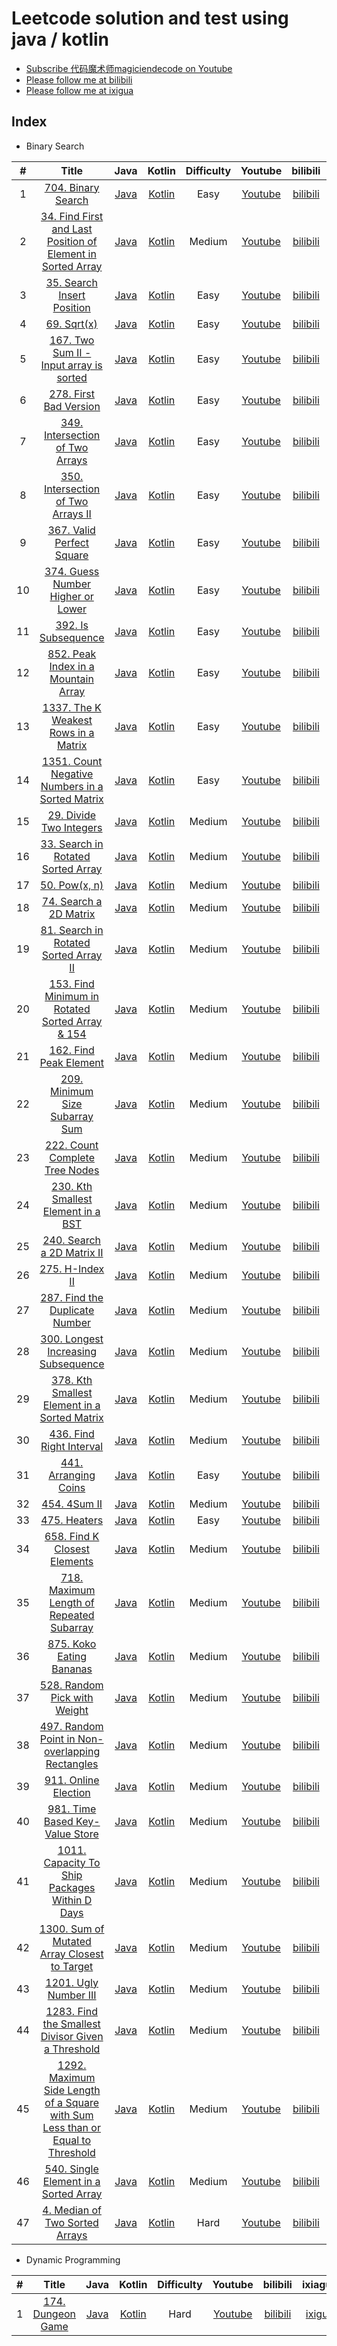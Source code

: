 # Leetcode solution and test using java / kotlin
- [Subscribe 代码魔术师magiciendecode on Youtube](https://www.youtube.com/channel/UCERe5JqcmPtyo3dzX94by1g?sub_confirmation=1)
- [Please follow me at bilibili](https://space.bilibili.com/520811931)
- [Please follow me at ixigua](https://www.ixigua.com/home/105169725727/) 

## Index

- Binary Search

| # | Title | Java | Kotlin | Difficulty | Youtube | bilibili | ixiagua |
|:---:|:---:|:---:|:---:|:---:|:---:|:---:|:---:|
|1|[704. Binary Search](https://leetcode.com/problems/binary-search/)|[Java](https://github.com/MagicienDeCode/LeetCode_Solution/blob/master/src/main/java/binary_search/BinarySearch704.java)|[Kotlin](https://github.com/MagicienDeCode/LeetCode_Solution/blob/master/src/main/kotlin/binary_search/BinarySearchKotlin704.kt)|Easy|[Youtube](https://www.youtube.com/watch?v=boLrycDV8jA)|[bilibili](https://www.bilibili.com/video/av97758021/)|[ixigua](https://www.ixigua.com/i6806012949392523783/)|
|2|[34. Find First and Last Position of Element in Sorted Array](https://leetcode.com/problems/find-first-and-last-position-of-element-in-sorted-array/)|[Java](https://github.com/MagicienDeCode/LeetCode_Solution/blob/master/src/main/java/binary_search/FindFirstandLastPositionofElementinSortedArray34.java)|[Kotlin](https://github.com/MagicienDeCode/LeetCode_Solution/blob/master/src/main/kotlin/binary_search/FindFirstandLastPositionofElementinSortedArrayKotlin34.kt)|Medium|[Youtube](https://www.youtube.com/watch?v=yePzwrN3is8)|[bilibili](https://www.bilibili.com/video/av98033532/)|[ixigua](https://www.ixigua.com/i6806360339840500235/)|
|3|[35. Search Insert Position](https://leetcode.com/problems/search-insert-position/)|[Java](https://github.com/MagicienDeCode/LeetCode_Solution/blob/master/src/main/java/binary_search/SearchInsertPosition35.java)|[Kotlin](https://github.com/MagicienDeCode/LeetCode_Solution/blob/master/src/main/kotlin/binary_search/SearchInsertPositionKotlin35.kt)|Easy|[Youtube](https://www.youtube.com/watch?v=ni7gGKfdXgY)|[bilibili](https://www.bilibili.com/video/BV1DE411w75S/)|[ixigua](https://www.ixigua.com/i6806729161852322317/)|
|4|[69. Sqrt(x)](https://leetcode.com/problems/sqrtx/)|[Java](https://github.com/MagicienDeCode/LeetCode_Solution/blob/master/src/main/java/binary_search/Sqrt69.java)|[Kotlin](https://github.com/MagicienDeCode/LeetCode_Solution/blob/master/src/main/kotlin/binary_search/SqrtKotlin69.kt)|Easy|[Youtube](https://www.youtube.com/watch?v=Gc6u8LdSgIU)|[bilibili](https://www.bilibili.com/video/BV157411m7CG/)|[ixigua](https://www.ixigua.com/i6807105613600915982/)|
|5|[167. Two Sum II - Input array is sorted](https://leetcode.com/problems/two-sum-ii-input-array-is-sorted/)|[Java](https://github.com/MagicienDeCode/LeetCode_Solution/blob/master/src/main/java/TwoSumIIInputarrayissorted167.java)|[Kotlin](https://github.com/MagicienDeCode/LeetCode_Solution/blob/master/src/main/kotlin/binary_search/TwoSumIIInputarrayissortedKotlin167.kt)|Easy|[Youtube](https://www.youtube.com/watch?v=d8AH_G02qLo)|[bilibili](https://www.bilibili.com/video/BV1U741117sh/)|[ixigua](https://www.ixigua.com/i6807499056638591496/)|
|6|[278. First Bad Version](https://leetcode.com/problems/first-bad-version/)|[Java](https://github.com/MagicienDeCode/LeetCode_Solution/blob/master/src/main/java/binary_search/FirstBadVersion278.java)|[Kotlin](https://github.com/MagicienDeCode/LeetCode_Solution/blob/master/src/main/kotlin/binary_search/FirstBadVersionKotlin278.kt)|Easy|[Youtube](https://www.youtube.com/watch?v=JsC5v2xUlV0)|[bilibili](https://www.bilibili.com/video/BV1X741117cm/)|[ixigua](https://www.ixigua.com/i6807564285368074756/)|
|7|[349. Intersection of Two Arrays](https://leetcode.com/problems/intersection-of-two-arrays/)|[Java](https://github.com/MagicienDeCode/LeetCode_Solution/blob/master/src/main/java/binary_search/IntersectionofTwoArrays349.java)|[Kotlin](https://github.com/MagicienDeCode/LeetCode_Solution/blob/master/src/main/kotlin/binary_search/IntersectionofTwoArraysKotlin349.kt)|Easy|[Youtube](https://www.youtube.com/watch?v=fORR0VMGFHE)|[bilibili](https://www.bilibili.com/video/BV1y7411y7Uo/)|[ixigua](https://www.ixigua.com/i6807899212567544333/)|
|8|[350. Intersection of Two Arrays II](https://leetcode.com/problems/intersection-of-two-arrays-ii/)|[Java](https://github.com/MagicienDeCode/LeetCode_Solution/blob/master/src/main/java/binary_search/IntersectionofTwoArraysII350.java)|[Kotlin](https://github.com/MagicienDeCode/LeetCode_Solution/blob/master/src/main/kotlin/binary_search/IntersectionofTwoArraysIIKotlin350.kt)|Easy|[Youtube](https://www.youtube.com/watch?v=fORR0VMGFHE)|[bilibili](https://www.bilibili.com/video/BV1y7411y7Uo/)|[ixigua](https://www.ixigua.com/i6807899212567544333/)|
|9|[367. Valid Perfect Square](https://leetcode.com/problems/valid-perfect-square/)|[Java](https://github.com/MagicienDeCode/LeetCode_Solution/blob/master/src/main/java/binary_search/ValidPerfectSquare367.java)|[Kotlin](https://github.com/MagicienDeCode/LeetCode_Solution/blob/master/src/main/kotlin/binary_search/ValidPerfectSquareKotlin367.kt)|Easy|[Youtube](https://www.youtube.com/watch?v=uihXqsiIaJ8)|[bilibili](https://www.bilibili.com/video/BV1p7411C7x6/)|[ixigua](https://www.ixigua.com/i6808189102215660035/)|
|10|[374. Guess Number Higher or Lower](https://leetcode.com/problems/guess-number-higher-or-lower/)|[Java](https://github.com/MagicienDeCode/LeetCode_Solution/blob/master/src/main/java/binary_search/GuessNumberHigherorLower374.java)|[Kotlin](https://github.com/MagicienDeCode/LeetCode_Solution/blob/master/src/main/kotlin/binary_search/GuessNumberHigherorLowerKotlin374.kt)|Easy|[Youtube](https://www.youtube.com/watch?v=x3gDd63dojE)|[bilibili](https://www.bilibili.com/video/BV1m54y1R7ic/)|[ixigua](https://www.ixigua.com/i6808473551973122563/)|
|11|[392. Is Subsequence](https://leetcode.com/problems/is-subsequence/)|[Java](https://github.com/MagicienDeCode/LeetCode_Solution/blob/master/src/main/java/binary_search/IsSubsequence392.java)|[Kotlin](https://github.com/MagicienDeCode/LeetCode_Solution/blob/master/src/main/kotlin/binary_search/IsSubsequenceKotlin392.kt)|Easy|[Youtube](https://www.youtube.com/watch?v=q374e-ND5eI)|[bilibili](https://www.bilibili.com/video/BV1Dt4y1m7ZN/)|[ixigua](https://www.ixigua.com/i6808880813128548876/)|
|12|[852. Peak Index in a Mountain Array](https://leetcode.com/problems/peak-index-in-a-mountain-array/)|[Java](https://github.com/MagicienDeCode/LeetCode_Solution/blob/master/src/main/java/binary_search/PeakIndexinaMountainArray852.java)|[Kotlin](https://github.com/MagicienDeCode/LeetCode_Solution/blob/master/src/main/kotlin/binary_search/PeakIndexinaMountainArrayKotlin852.kt)|Easy|[Youtube](https://www.youtube.com/watch?v=vDJ4hg9NiMs)|[bilibili](https://www.bilibili.com/video/BV1Lt4y1U7ja/)|[ixigua](https://www.ixigua.com/i6809231288407425539/)|
|13|[1337. The K Weakest Rows in a Matrix](https://leetcode.com/problems/the-k-weakest-rows-in-a-matrix/)|[Java](https://github.com/MagicienDeCode/LeetCode_Solution/blob/master/src/main/java/binary_search/TheKWeakestRowsinaMatrix1337.java)|[Kotlin](https://github.com/MagicienDeCode/LeetCode_Solution/blob/master/src/main/kotlin/binary_search/TheKWeakestRowsinaMatrixKotlin1337.kt)|Easy|[Youtube](https://www.youtube.com/watch?v=XluwEvntPDA)|[bilibili](https://www.bilibili.com/video/BV18K4y1C7Ga/)|[ixigua](https://www.ixigua.com/i6809673096488813059/)|
|14|[1351. Count Negative Numbers in a Sorted Matrix](https://leetcode.com/problems/count-negative-numbers-in-a-sorted-matrix/)|[Java](https://github.com/MagicienDeCode/LeetCode_Solution/blob/master/src/main/java/binary_search/CountNegativeNumbersinaSortedMatrix1351.java)|[Kotlin](https://github.com/MagicienDeCode/LeetCode_Solution/blob/master/src/main/kotlin/binary_search/CountNegativeNumbersinaSortedMatrixKotlin1351.kt)|Easy|[Youtube](https://www.youtube.com/watch?v=PodFCIwMFgE)|[bilibili](https://www.bilibili.com/video/BV1cQ4y1M7Es/)|[ixigua](https://www.ixigua.com/i6810023565945995787/)|
|15|[29. Divide Two Integers](https://leetcode.com/problems/divide-two-integers/)|[Java](https://github.com/MagicienDeCode/LeetCode_Solution/blob/master/src/main/java/binary_search/DivideTwoIntegers29.java)|[Kotlin](https://github.com/MagicienDeCode/LeetCode_Solution/blob/master/src/main/kotlin/binary_search/DivideTwoIntegersKotlin29.kt)|Medium|[Youtube](https://www.youtube.com/watch?v=RKa94srw8cQ)|[bilibili](https://www.bilibili.com/video/BV1WZ4y1j7QK/)|[ixigua](https://www.ixigua.com/i6810520614751699468/)|
|16|[33. Search in Rotated Sorted Array](https://leetcode.com/problems/search-in-rotated-sorted-array/)|[Java](https://github.com/MagicienDeCode/LeetCode_Solution/blob/master/src/main/java/binary_search/SearchinRotatedSortedArray33.java)|[Kotlin](https://github.com/MagicienDeCode/LeetCode_Solution/blob/master/src/main/kotlin/binary_search/SearchinRotatedSortedArrayKotlin33.kt)|Medium|[Youtube](https://www.youtube.com/watch?v=Am9gf6YWMXE)|[bilibili](https://www.bilibili.com/video/BV1WC4y1s7Hz/)|[ixigua](https://www.ixigua.com/i6810834712366416395/)|
|17|[50. Pow(x, n)](https://leetcode.com/problems/powx-n/)|[Java](https://github.com/MagicienDeCode/LeetCode_Solution/blob/master/src/main/java/binary_search/Powxn50.java)|[Kotlin](https://github.com/MagicienDeCode/LeetCode_Solution/blob/master/src/main/kotlin/binary_search/PowxnKotlin50.kt)|Medium|[Youtube](https://www.youtube.com/watch?v=OhIBzlxog1E)|[bilibili](https://www.bilibili.com/video/BV1Ke411x7mU/)|[ixigua](https://www.ixigua.com/i6811168058392969731/)|
|18|[74. Search a 2D Matrix](https://leetcode.com/problems/search-a-2d-matrix/)|[Java](https://github.com/MagicienDeCode/LeetCode_Solution/blob/master/src/main/java/binary_search/Searcha2DMatrix74.java)|[Kotlin](https://github.com/MagicienDeCode/LeetCode_Solution/blob/master/src/main/kotlin/binary_search/Searcha2DMatrixKotlin74.kt)|Medium|[Youtube](https://www.youtube.com/watch?v=BsjTsw0c0W8)|[bilibili](https://www.bilibili.com/video/BV1rA41187fx/)|[ixigua](https://www.ixigua.com/i6811836955211334158/)|
|19|[81. Search in Rotated Sorted Array II](https://leetcode.com/problems/search-in-rotated-sorted-array-ii/)|[Java](https://github.com/MagicienDeCode/LeetCode_Solution/blob/master/src/main/java/binary_search/SearchinRotatedSortedArrayII81.java)|[Kotlin](https://github.com/MagicienDeCode/LeetCode_Solution/blob/master/src/main/kotlin/binary_search/SearchinRotatedSortedArrayIIKotlin81.kt)|Medium|[Youtube](https://www.youtube.com/watch?v=O1Tvkx6rBeM)|[bilibili](https://www.bilibili.com/video/BV1je411474A/)|[ixigua](https://www.ixigua.com/i6812248016712368654/)|
|20|[153. Find Minimum in Rotated Sorted Array & 154](https://leetcode.com/problems/find-minimum-in-rotated-sorted-array/)|[Java](https://github.com/MagicienDeCode/LeetCode_Solution/blob/master/src/main/java/binary_search/FindMinimuminRotatedSortedArray153.java)|[Kotlin](https://github.com/MagicienDeCode/LeetCode_Solution/blob/master/src/main/kotlin/binary_search/FindMinimuminRotatedSortedArrayKotlin153.kt)|Medium|[Youtube](https://www.youtube.com/watch?v=pLMI2m0bX6g)|[bilibili](https://www.bilibili.com/video/BV1rK411L7mq/)|[ixigua](https://www.ixigua.com/i6812650258699387406/)|
|21|[162. Find Peak Element](https://leetcode.com/problems/find-peak-element/)|[Java](https://github.com/MagicienDeCode/LeetCode_Solution/blob/master/src/main/java/binary_search/FindPeakElement162.java)|[Kotlin](https://github.com/MagicienDeCode/LeetCode_Solution/blob/master/src/main/kotlin/binary_search/FindPeakElementKotlin162.kt)|Medium|[Youtube](https://www.youtube.com/watch?v=hPhDZsNrtwU)|[bilibili](https://www.bilibili.com/video/BV1Bf4y1U7SF/)|[ixigua](https://www.ixigua.com/i6813050249406317069/)|
|22|[209. Minimum Size Subarray Sum](https://leetcode.com/problems/minimum-size-subarray-sum/)|[Java](https://github.com/MagicienDeCode/LeetCode_Solution/blob/master/src/main/java/binary_search/MinimumSizeSubarraySum209.java)|[Kotlin](https://github.com/MagicienDeCode/LeetCode_Solution/blob/master/src/main/kotlin/binary_search/MinimumSizeSubarraySumKotlin209.kt)|Medium|[Youtube](https://www.youtube.com/watch?v=m53zbDdpI2E)|[bilibili](https://www.bilibili.com/video/BV1LC4y1s7sG/)|[ixigua](https://www.ixigua.com/i6813423341886505484/)|
|23|[222. Count Complete Tree Nodes](https://leetcode.com/problems/count-complete-tree-nodes/)|[Java](https://github.com/MagicienDeCode/LeetCode_Solution/blob/master/src/main/java/binary_search/CountCompleteTreeNodes222.java)|[Kotlin](https://github.com/MagicienDeCode/LeetCode_Solution/blob/master/src/main/kotlin/binary_search/CountCompleteTreeNodesKotlin222.kt)|Medium|[Youtube](https://www.youtube.com/watch?v=V8VyaeT0fYA)|[bilibili](https://www.bilibili.com/video/BV1Qk4y197An/)|[ixigua](https://www.ixigua.com/i6814433746394022404/)|
|24|[230. Kth Smallest Element in a BST](https://leetcode.com/problems/kth-smallest-element-in-a-bst/)|[Java](https://github.com/MagicienDeCode/LeetCode_Solution/blob/master/src/main/java/binary_search/KthSmallestElementinaBST230.java)|[Kotlin](https://github.com/MagicienDeCode/LeetCode_Solution/blob/master/src/main/kotlin/binary_search/KthSmallestElementinaBSTKotlin230.kt)|Medium|[Youtube](https://www.youtube.com/watch?v=YvgbbGjuVPY)|[bilibili](https://www.bilibili.com/video/BV1qC4y1s7Hk/)|[ixigua](https://www.ixigua.com/i6815199865195201027/)|
|25|[240. Search a 2D Matrix II](https://leetcode.com/problems/search-a-2d-matrix-ii/)|[Java](https://github.com/MagicienDeCode/LeetCode_Solution/blob/master/src/main/java/binary_search/Searcha2DMatrixII240.java)|[Kotlin](https://github.com/MagicienDeCode/LeetCode_Solution/blob/master/src/main/kotlin/binary_search/Searcha2DMatrixIIKotlin240.kt)|Medium|[Youtube](https://www.youtube.com/watch?v=PrPb6M7BgGg)|[bilibili](https://www.bilibili.com/video/BV12Z4y1x7Np/)|[ixigua](https://www.ixigua.com/i6815621227667784196/)|
|26|[275. H-Index II](https://leetcode.com/problems/h-index-ii/)|[Java](https://github.com/MagicienDeCode/LeetCode_Solution/blob/master/src/main/java/binary_search/HIndexII275.java)|[Kotlin](https://github.com/MagicienDeCode/LeetCode_Solution/blob/master/src/main/kotlin/binary_search/HIndexIIKotlin275.kt)|Medium|[Youtube](https://www.youtube.com/watch?v=e3Kb-ZbxZ-A)|[bilibili](https://www.bilibili.com/video/BV1FT4y1V7ia/)|[ixigua](https://www.ixigua.com/i6816084563010257420/)|
|27|[287. Find the Duplicate Number](https://leetcode.com/problems/find-the-duplicate-number/)|[Java](https://github.com/MagicienDeCode/LeetCode_Solution/blob/master/src/main/java/binary_search/FindtheDuplicateNumber287.java)|[Kotlin](https://github.com/MagicienDeCode/LeetCode_Solution/blob/master/src/main/kotlin/binary_search/FindtheDuplicateNumberKotlin287.kt)|Medium|[Youtube](https://www.youtube.com/watch?v=ygiQJzzblP8)|[bilibili](https://www.bilibili.com/video/BV1st4y1277B/)|[ixigua](https://www.ixigua.com/i6816443653460853251/)|
|28|[300. Longest Increasing Subsequence](https://leetcode.com/problems/longest-increasing-subsequence/)|[Java](https://github.com/MagicienDeCode/LeetCode_Solution/blob/master/src/main/java/binary_search/LongestIncreasingSubsequence300.java)|[Kotlin](https://github.com/MagicienDeCode/LeetCode_Solution/blob/master/src/main/kotlin/binary_search/LongestIncreasingSubsequenceKotlin300.kt)|Medium|[Youtube](https://www.youtube.com/watch?v=bns-CON63mY)|[bilibili](https://www.bilibili.com/video/BV1CA411b7Gu/)|[ixigua](https://www.ixigua.com/i6817067056232399363/)|
|29|[378. Kth Smallest Element in a Sorted Matrix](https://leetcode.com/problems/kth-smallest-element-in-a-sorted-matrix/)|[Java](https://github.com/MagicienDeCode/LeetCode_Solution/blob/master/src/main/java/binary_search/KthSmallestElementinaSortedMatrix378.java)|[Kotlin](https://github.com/MagicienDeCode/LeetCode_Solution/blob/master/src/main/kotlin/binary_search/KthSmallestElementinaSortedMatrixKotlin378.kt)|Medium|[Youtube](https://www.youtube.com/watch?v=YOVeHZKYkw0)|[bilibili](https://www.bilibili.com/video/BV13A411b7Hi/)|[ixigua](https://www.ixigua.com/i6817412787757646349/)|
|30|[436. Find Right Interval](https://leetcode.com/problems/find-right-interval/)|[Java](https://github.com/MagicienDeCode/LeetCode_Solution/blob/master/src/main/java/binary_search/FindRightInterval436.java)|[Kotlin](https://github.com/MagicienDeCode/LeetCode_Solution/blob/master/src/main/kotlin/binary_search/FindRightIntervalKotlin436.kt)|Medium|[Youtube](https://www.youtube.com/watch?v=3iF0bUDVQ0E)|[bilibili](https://www.bilibili.com/video/BV1664y1T7YW/)|[ixigua](https://www.ixigua.com/i6817867831019831819/)|
|31|[441. Arranging Coins](https://leetcode.com/problems/arranging-coins/)|[Java](https://github.com/MagicienDeCode/LeetCode_Solution/blob/master/src/main/java/binary_search/ArrangingCoins441.java)|[Kotlin](https://github.com/MagicienDeCode/LeetCode_Solution/blob/master/src/main/kotlin/binary_search/ArrangingCoinsKotlin441.kt)|Easy|[Youtube](https://www.youtube.com/watch?v=9qaD15qIwsc)|[bilibili](https://www.bilibili.com/video/BV1RT4y1G73G/)|[ixigua](https://www.ixigua.com/i6818309866164060679/)|
|32|[454. 4Sum II](https://leetcode.com/problems/4sum-ii/submissions/)|[Java](https://github.com/MagicienDeCode/LeetCode_Solution/blob/master/src/main/java/binary_search/FourSumII454.java)|[Kotlin](https://github.com/MagicienDeCode/LeetCode_Solution/blob/master/src/main/kotlin/binary_search/FourSumIIKotlin454.kt)|Medium|[Youtube](https://www.youtube.com/watch?v=fG1LrFUWVo0)|[bilibili](https://www.bilibili.com/video/BV17Q4y1N7Mm/)|[ixigua](https://www.ixigua.com/i6818593135082340875/)|
|33|[475. Heaters](https://leetcode.com/problems/heaters/)|[Java](https://github.com/MagicienDeCode/LeetCode_Solution/blob/master/src/main/java/binary_search/Heaters475.java)|[Kotlin](https://github.com/MagicienDeCode/LeetCode_Solution/blob/master/src/main/kotlin/binary_search/HeatersKotlin475.kt)|Easy|[Youtube](https://www.youtube.com/watch?v=bJw2cQPOv5g)|[bilibili](https://www.bilibili.com/video/BV1u54y1R7c2/)|[ixigua](https://www.ixigua.com/i6819034637126337036/)|
|34|[658. Find K Closest Elements](https://leetcode.com/problems/find-k-closest-elements/)|[Java](https://github.com/MagicienDeCode/LeetCode_Solution/blob/master/src/main/java/binary_search/FindKClosestElements658.java)|[Kotlin](https://github.com/MagicienDeCode/LeetCode_Solution/blob/master/src/main/kotlin/binary_search/FindKClosestElementsKotlin658.kt)|Medium|[Youtube](https://www.youtube.com/watch?v=Q1sLutzezmw)|[bilibili](https://www.bilibili.com/video/BV1Yk4y1r7RE/)|[ixigua](https://www.ixigua.com/i6819424828404007431/)|
|35|[718. Maximum Length of Repeated Subarray](https://leetcode.com/problems/maximum-length-of-repeated-subarray/)|[Java](https://github.com/MagicienDeCode/LeetCode_Solution/blob/master/src/main/java/binary_search/MaximumLengthofRepeatedSubarray718.java)|[Kotlin](https://github.com/MagicienDeCode/LeetCode_Solution/blob/master/src/main/kotlin/binary_search/MaximumLengthofRepeatedSubarrayKotlin718.kt)|Medium|[Youtube](https://www.youtube.com/watch?v=WnNSjS3oq8M)|[bilibili](https://www.bilibili.com/video/BV1q54y1Q76g/)|[ixigua](https://www.ixigua.com/i6819995856633070087/)|
|36|[875. Koko Eating Bananas](https://leetcode.com/problems/koko-eating-bananas/)|[Java](https://github.com/MagicienDeCode/LeetCode_Solution/blob/master/src/main/java/binary_search/KokoEatingBananas875.java)|[Kotlin](https://github.com/MagicienDeCode/LeetCode_Solution/blob/master/src/main/kotlin/binary_search/KokoEatingBananasKotlin875.kt)|Medium|[Youtube](https://www.youtube.com/watch?v=HDoXrrbhUyc)|[bilibili](https://www.bilibili.com/video/BV1Sg4y1z7a9/)|[ixigua](https://www.ixigua.com/i6820449678463599108/)|
|37|[528. Random Pick with Weight](https://leetcode.com/problems/random-pick-with-weight/)|[Java](https://github.com/MagicienDeCode/LeetCode_Solution/blob/master/src/main/java/binary_search/RandomPickwithWeight528.java)|[Kotlin](https://github.com/MagicienDeCode/LeetCode_Solution/blob/master/src/main/kotlin/binary_search/RandomPickwithWeightKotlin528.kt)|Medium|[Youtube](https://www.youtube.com/watch?v=9dI9fi7MGEA)|[bilibili](https://www.bilibili.com/video/BV1Qp4y1X71z/)|[ixigua](https://www.ixigua.com/i6820810418794005005/)|
|38|[497. Random Point in Non-overlapping Rectangles](https://leetcode.com/problems/random-point-in-non-overlapping-rectangles/)|[Java](https://github.com/MagicienDeCode/LeetCode_Solution/blob/master/src/main/java/binary_search/RandomPointinNonoverlappingRectangles497.java)|[Kotlin](https://github.com/MagicienDeCode/LeetCode_Solution/blob/master/src/main/kotlin/binary_search/RandomPointinNonoverlappingRectanglesKotlin497.kt)|Medium|[Youtube](https://www.youtube.com/watch?v=Kb7_eb8xDnE)|[bilibili](https://www.bilibili.com/video/BV1LK41157Xg/)|[ixigua](https://www.ixigua.com/i6821192499910935043/)|
|39|[911. Online Election](https://leetcode.com/problems/online-election/)|[Java](https://github.com/MagicienDeCode/LeetCode_Solution/blob/master/src/main/java/binary_search/OnlineElection911.java)|[Kotlin](https://github.com/MagicienDeCode/LeetCode_Solution/blob/master/src/main/kotlin/binary_search/OnlineElectionKotlin911.kt)|Medium|[Youtube](https://www.youtube.com/watch?v=HAQVO9omNX0)|[bilibili](https://www.bilibili.com/video/BV1hK4y1k7Vx/)|[ixigua](https://www.ixigua.com/i6821578336431505931/)|
|40|[981. Time Based Key-Value Store](https://leetcode.com/problems/time-based-key-value-store/)|[Java](https://github.com/MagicienDeCode/LeetCode_Solution/blob/master/src/main/java/binary_search/TimeBasedKeyValueStore981.java)|[Kotlin](https://github.com/MagicienDeCode/LeetCode_Solution/blob/master/src/main/kotlin/binary_search/TimeBasedKeyValueStoreKotlin981.kt)|Medium|[Youtube](https://www.youtube.com/watch?v=77gcjiODWg8)|[bilibili](https://www.bilibili.com/video/BV14a4y1i7GS/)|[ixigua](https://www.ixigua.com/i6822010573882917387/)|
|41|[1011. Capacity To Ship Packages Within D Days](https://leetcode.com/problems/capacity-to-ship-packages-within-d-days/)|[Java](https://github.com/MagicienDeCode/LeetCode_Solution/blob/master/src/main/java/binary_search/CapacityToShipPackagesWithinDDays1011.java)|[Kotlin](https://github.com/MagicienDeCode/LeetCode_Solution/blob/master/src/main/kotlin/binary_search/CapacityToShipPackagesWithinDDaysKotlin1011.kt)|Medium|[Youtube](https://www.youtube.com/watch?v=dWAaB8Z_cew)|[bilibili](https://www.bilibili.com/video/BV1yK4y1b7z8/)|[ixigua](https://www.ixigua.com/i6822266557159178763/)|
|42|[1300. Sum of Mutated Array Closest to Target](https://leetcode.com/problems/sum-of-mutated-array-closest-to-target/)|[Java](https://github.com/MagicienDeCode/LeetCode_Solution/blob/master/src/main/java/binary_search/SumofMutatedArrayClosesttoTarget1300.java)|[Kotlin](https://github.com/MagicienDeCode/LeetCode_Solution/blob/master/src/main/kotlin/binary_search/SumofMutatedArrayClosesttoTargetKotlin1300.kt)|Medium|[Youtube](https://www.youtube.com/watch?v=_UpY3SZY57A)|[bilibili](https://www.bilibili.com/video/BV1Rt4y1y7H5/)|[ixigua](https://www.ixigua.com/i6822660783244050947/)|
|43|[1201. Ugly Number III](https://leetcode.com/problems/ugly-number-iii/submissions/ )|[Java](https://github.com/MagicienDeCode/LeetCode_Solution/blob/master/src/main/java/binary_search/UglyNumberIII1201.java)|[Kotlin](https://github.com/MagicienDeCode/LeetCode_Solution/blob/master/src/main/kotlin/binary_search/UglyNumberIIIKotlin1201.kt)|Medium|[Youtube](https://www.youtube.com/watch?v=j0_h4MoUUwE)|[bilibili](https://www.bilibili.com/video/BV1Bf4y1m7u6/)|[ixigua](https://www.ixigua.com/i6823305306936705547/)|
|44|[1283. Find the Smallest Divisor Given a Threshold](https://leetcode.com/problems/find-the-smallest-divisor-given-a-threshold/)|[Java](https://github.com/MagicienDeCode/LeetCode_Solution/blob/master/src/main/java/binary_search/FindtheSmallestDivisorGivenaThreshold1283.java)|[Kotlin](https://github.com/MagicienDeCode/LeetCode_Solution/blob/master/src/main/kotlin/binary_search/FindtheSmallestDivisorGivenaThresholdKotlin1283.kt)|Medium|[Youtube](https://www.youtube.com/watch?v=q36SAn0JaS0)|[bilibili](https://www.bilibili.com/video/BV1yZ4y1s7cy/)|[ixigua](https://www.ixigua.com/i6823727970549498375/)|
|45|[1292. Maximum Side Length of a Square with Sum Less than or Equal to Threshold](https://leetcode.com/problems/maximum-side-length-of-a-square-with-sum-less-than-or-equal-to-threshold/)|[Java](https://github.com/MagicienDeCode/LeetCode_Solution/blob/master/src/main/java/binary_search/MaximumSideLengthofaSquarewithSumLessthanorEqualtoThreshold1292.java)|[Kotlin](https://github.com/MagicienDeCode/LeetCode_Solution/blob/master/src/main/kotlin/binary_search/MaximumSideLengthofaSquarewithSumLessthanorEqualtoThresholdKotlin1292.kt)|Medium|[Youtube](https://www.youtube.com/watch?v=3t7gSc4lR3E)|[bilibili](https://www.bilibili.com/video/BV1qf4y1m7FT/)|[ixigua](https://www.ixigua.com/i6824237791673582087/)|
|46|[540. Single Element in a Sorted Array](https://leetcode.com/problems/single-element-in-a-sorted-array/)|[Java](https://github.com/MagicienDeCode/LeetCode_Solution/blob/master/src/main/java/binary_search/SingleElementinaSortedArray540.java)|[Kotlin](https://github.com/MagicienDeCode/LeetCode_Solution/blob/master/src/main/kotlin/binary_search/SingleElementinaSortedArrayKotlin540.kt)|Medium|[Youtube](https://www.youtube.com/watch?v=O2zFa0dt_Hg)|[bilibili](https://www.bilibili.com/video/BV1BZ4y1s7e9/)|[ixigua](https://www.ixigua.com/i6825894153688187403/)|
|47|[4. Median of Two Sorted Arrays](https://leetcode.com/problems/median-of-two-sorted-arrays/)|[Java](https://github.com/MagicienDeCode/LeetCode_Solution/blob/master/src/main/java/binary_search/MedianofTwoSortedArrays4.java)|[Kotlin](https://github.com/MagicienDeCode/LeetCode_Solution/blob/master/src/main/kotlin/binary_search/MedianofTwoSortedArraysKotlin4.kt)|Hard|[Youtube](https://www.youtube.com/watch?v=lVq-fHMcjbw)|[bilibili](https://www.bilibili.com/video/BV1BK411W7K4/)|[ixigua](https://www.ixigua.com/i6826652950291546638/)|


- Dynamic Programming

| # | Title | Java | Kotlin | Difficulty | Youtube | bilibili | ixiagua |
|:---:|:---:|:---:|:---:|:---:|:---:|:---:|:---:|
|1|[174. Dungeon Game](https://leetcode.com/problems/dungeon-game/)|[Java](https://github.com/MagicienDeCode/LeetCode_Solution/blob/master/src/main/java/dynamic_programming/MedianofTwoSortedArrays4.java)|[Kotlin](https://github.com/MagicienDeCode/LeetCode_Solution/blob/master/src/main/kotlin/dynamic_programming/MedianofTwoSortedArraysKotlin4.kt)|Hard|[Youtube](https://www.youtube.com/watch?v=clHzHh0ZqM4)|[bilibili](https://www.bilibili.com/video/BV1sg4y1B7zg/)|[ixigua](https://www.ixigua.com/i6827171039122817547/)|


